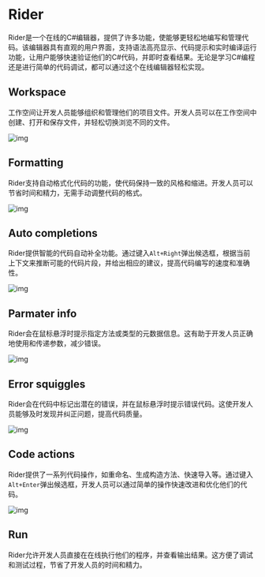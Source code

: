# Rider

Rider是一个在线的C#编辑器，提供了许多功能，使能够更轻松地编写和管理代码。该编辑器具有直观的用户界面，支持语法高亮显示、代码提示和实时编译运行功能，让用户能够快速验证他们的C#代码，并即时查看结果。无论是学习C#编程还是进行简单的代码调试，都可以通过这个在线编辑器轻松实现。

## Workspace

工作空间让开发人员能够组织和管理他们的项目文件。开发人员可以在工作空间中创建、打开和保存文件，并轻松切换浏览不同的文件。

![img](http://www.kdocs.cn/api/v3/office/copy/M3h3NXdDSWkxaDB2c3NuZnBucUtDUldVR1RNU3dqTXdiSGVFZjVEMzZqM3g4cGFyNUMzb0U3WDAvTm5aa3lKUjYxM3RacUhVQW5ya09iWE9aSXhaaVp1aWxXelMxWi9BZk9CYjF1ZzhhUEQ0THBlUVFKUGtNd0x5WXhLUWpqd2pwbUpmZ09tc0dzdUtwY0IvYlhJMmtFUm1HeTh0bXA5dGFoWEFGQk1uSWsvZHh0ZFllSHgzaXRINW93NE1CalAzZE1mYWdBakRLd3lYUy9YNGlseWVINU1DRlhDa21QcTUyS1lhMDZNVHprT1RLUWNIbG1lMW5XWHR6SlVNZEtVdzVZYjJ2UUMxc1J3PQ==/attach/object/C47IWBIAII?)

## Formatting

Rider支持自动格式化代码的功能，使代码保持一致的风格和缩进。开发人员可以节省时间和精力，无需手动调整代码的格式。

![img](http://www.kdocs.cn/api/v3/office/copy/M3h3NXdDSWkxaDB2c3NuZnBucUtDUldVR1RNU3dqTXdiSGVFZjVEMzZqM3g4cGFyNUMzb0U3WDAvTm5aa3lKUjYxM3RacUhVQW5ya09iWE9aSXhaaVp1aWxXelMxWi9BZk9CYjF1ZzhhUEQ0THBlUVFKUGtNd0x5WXhLUWpqd2pwbUpmZ09tc0dzdUtwY0IvYlhJMmtFUm1HeTh0bXA5dGFoWEFGQk1uSWsvZHh0ZFllSHgzaXRINW93NE1CalAzZE1mYWdBakRLd3lYUy9YNGlseWVINU1DRlhDa21QcTUyS1lhMDZNVHprT1RLUWNIbG1lMW5XWHR6SlVNZEtVdzVZYjJ2UUMxc1J3PQ==/attach/object/HFEIWBIAN4?)

## Auto completions

Rider提供智能的代码自动补全功能。通过键入`Alt+Right`弹出候选框，根据当前上下文来推断可能的代码片段，并给出相应的建议，提高代码编写的速度和准确性。

![img](http://www.kdocs.cn/api/v3/office/copy/M3h3NXdDSWkxaDB2c3NuZnBucUtDUldVR1RNU3dqTXdiSGVFZjVEMzZqM3g4cGFyNUMzb0U3WDAvTm5aa3lKUjYxM3RacUhVQW5ya09iWE9aSXhaaVp1aWxXelMxWi9BZk9CYjF1ZzhhUEQ0THBlUVFKUGtNd0x5WXhLUWpqd2pwbUpmZ09tc0dzdUtwY0IvYlhJMmtFUm1HeTh0bXA5dGFoWEFGQk1uSWsvZHh0ZFllSHgzaXRINW93NE1CalAzZE1mYWdBakRLd3lYUy9YNGlseWVINU1DRlhDa21QcTUyS1lhMDZNVHprT1RLUWNIbG1lMW5XWHR6SlVNZEtVdzVZYjJ2UUMxc1J3PQ==/attach/object/RZFIWBIA7A?)

## Parmater info

Rider会在鼠标悬浮时提示指定方法或类型的元数据信息。这有助于开发人员正确地使用和传递参数，减少错误。

![img](http://www.kdocs.cn/api/v3/office/copy/M3h3NXdDSWkxaDB2c3NuZnBucUtDUldVR1RNU3dqTXdiSGVFZjVEMzZqM3g4cGFyNUMzb0U3WDAvTm5aa3lKUjYxM3RacUhVQW5ya09iWE9aSXhaaVp1aWxXelMxWi9BZk9CYjF1ZzhhUEQ0THBlUVFKUGtNd0x5WXhLUWpqd2pwbUpmZ09tc0dzdUtwY0IvYlhJMmtFUm1HeTh0bXA5dGFoWEFGQk1uSWsvZHh0ZFllSHgzaXRINW93NE1CalAzZE1mYWdBakRLd3lYUy9YNGlseWVINU1DRlhDa21QcTUyS1lhMDZNVHprT1RLUWNIbG1lMW5XWHR6SlVNZEtVdzVZYjJ2UUMxc1J3PQ==/attach/object/HVGIWBIAUM?)

## Error squiggles

Rider会在代码中标记出潜在的错误，并在鼠标悬浮时提示错误代码。这使开发人员能够及时发现并纠正问题，提高代码质量。

![img](http://www.kdocs.cn/api/v3/office/copy/M3h3NXdDSWkxaDB2c3NuZnBucUtDUldVR1RNU3dqTXdiSGVFZjVEMzZqM3g4cGFyNUMzb0U3WDAvTm5aa3lKUjYxM3RacUhVQW5ya09iWE9aSXhaaVp1aWxXelMxWi9BZk9CYjF1ZzhhUEQ0THBlUVFKUGtNd0x5WXhLUWpqd2pwbUpmZ09tc0dzdUtwY0IvYlhJMmtFUm1HeTh0bXA5dGFoWEFGQk1uSWsvZHh0ZFllSHgzaXRINW93NE1CalAzZE1mYWdBakRLd3lYUy9YNGlseWVINU1DRlhDa21QcTUyS1lhMDZNVHprT1RLUWNIbG1lMW5XWHR6SlVNZEtVdzVZYjJ2UUMxc1J3PQ==/attach/object/PZKYWBIANM?)

## Code actions

Rider提供了一系列代码操作，如重命名、生成构造方法、快速导入等。通过键入`Alt+Enter`弹出候选框，开发人员可以通过简单的操作快速改进和优化他们的代码。

![img](http://www.kdocs.cn/api/v3/office/copy/M3h3NXdDSWkxaDB2c3NuZnBucUtDUldVR1RNU3dqTXdiSGVFZjVEMzZqM3g4cGFyNUMzb0U3WDAvTm5aa3lKUjYxM3RacUhVQW5ya09iWE9aSXhaaVp1aWxXelMxWi9BZk9CYjF1ZzhhUEQ0THBlUVFKUGtNd0x5WXhLUWpqd2pwbUpmZ09tc0dzdUtwY0IvYlhJMmtFUm1HeTh0bXA5dGFoWEFGQk1uSWsvZHh0ZFllSHgzaXRINW93NE1CalAzZE1mYWdBakRLd3lYUy9YNGlseWVINU1DRlhDa21QcTUyS1lhMDZNVHprT1RLUWNIbG1lMW5XWHR6SlVNZEtVdzVZYjJ2UUMxc1J3PQ==/attach/object/WFXYYBIACM?)

## Run

Rider允许开发人员直接在在线执行他们的程序，并查看输出结果。这方便了调试和测试过程，节省了开发人员的时间和精力。

